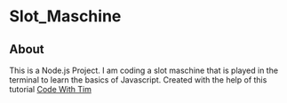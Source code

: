 # Slot_Maschine

## About
This is a Node.js Project. I am coding a slot maschine that is played in the terminal to learn the basics of Javascript.
Created with the help of this tutorial [Code With Tim](https://www.youtube.com/watch?v=E3XxeE7NF30&t=2101s)
